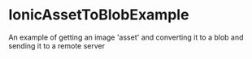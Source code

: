 # IonicAssetToBlobExample
An example of getting an image 'asset' and converting it to a blob and sending it to a remote server
